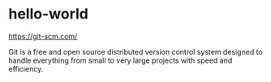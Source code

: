# hello-world

https://git-scm.com/

Git is a free and open source distributed version control system designed to handle everything from small to very large projects with speed and efficiency.